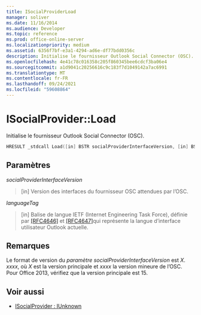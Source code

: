 ```yaml
---
title: ISocialProviderLoad
manager: soliver
ms.date: 11/16/2014
ms.audience: Developer
ms.topic: reference
ms.prod: office-online-server
ms.localizationpriority: medium
ms.assetid: 6356f7bf-e3a1-4294-ad6e-df77bdd0356c
description: Initialise le fournisseur Outlook Social Connector (OSC).
ms.openlocfilehash: 4e41c78c016358c205f860345bee6cdcf3ba06e4
ms.sourcegitcommit: a1d9041c20256616c9c183f7d1049142a7ac6991
ms.translationtype: MT
ms.contentlocale: fr-FR
ms.lasthandoff: 09/24/2021
ms.locfileid: "59608864"
---
```

# <a name="isocialproviderload"></a>ISocialProvider::Load

Initialise le fournisseur Outlook Social Connector (OSC).
  
```cpp
HRESULT _stdcall Load([in] BSTR socialProviderInterfaceVersion, [in] BSTR languageTag);
```

## <a name="parameters"></a>Paramètres

_socialProviderInterfaceVersion_
  
> [in] Version des interfaces du fournisseur OSC attendues par l’OSC.
    
_languageTag_
  
> [in] Balise de langue IETF (Internet Engineering Task Force), définie par [[RFC4646]](https://www.ietf.org/rfc/rfc4646.txt) et [[RFC4647]](https://www.ietf.org/rfc/rfc4647.txt)qui représente la langue d’interface utilisateur Outlook actuelle.
    
## <a name="remarks"></a>Remarques

Le format de version du  _paramètre socialProviderInterfaceVersion_ est  _X_. _xxxx_, où  _X_ est la version principale et  _xxxx_ la version mineure de l’OSC. Pour Office 2013, vérifiez que la version principale est 15. 
  
## <a name="see-also"></a>Voir aussi

- [ISocialProvider : IUnknown](isocialprovideriunknown.md)

